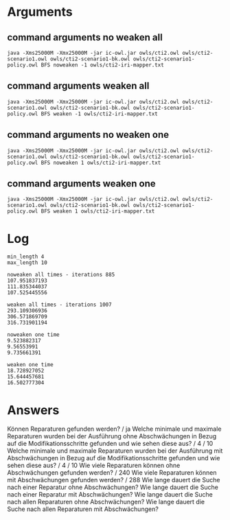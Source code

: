 # Arguments

## command arguments no weaken all

````
java -Xms25000M -Xmx25000M -jar ic-owl.jar owls/cti2.owl owls/cti2-scenario1.owl owls/cti2-scenario1-bk.owl owls/cti2-scenario1-policy.owl BFS noweaken -1 owls/cti2-iri-mapper.txt
````

## command arguments weaken all

````
java -Xms25000M -Xmx25000M -jar ic-owl.jar owls/cti2.owl owls/cti2-scenario1.owl owls/cti2-scenario1-bk.owl owls/cti2-scenario1-policy.owl BFS weaken -1 owls/cti2-iri-mapper.txt
````


## command arguments no weaken one

````
java -Xms25000M -Xmx25000M -jar ic-owl.jar owls/cti2.owl owls/cti2-scenario1.owl owls/cti2-scenario1-bk.owl owls/cti2-scenario1-policy.owl BFS noweaken 1 owls/cti2-iri-mapper.txt
````

## command arguments weaken one

````
java -Xms25000M -Xmx25000M -jar ic-owl.jar owls/cti2.owl owls/cti2-scenario1.owl owls/cti2-scenario1-bk.owl owls/cti2-scenario1-policy.owl BFS weaken 1 owls/cti2-iri-mapper.txt
````

# Log

````
min_length 4
max_length 10

noweaken all times - iterations 885
107.951837193
111.835344037
107.525445556

weaken all times - iterations 1007
293.109306936
306.571869709
316.731901194

noweaken one time
9.523882317
9.56553991
9.735661391

weaken one time
18.728927052
15.644457681
16.502777304
````

# Answers

Können Reparaturen gefunden werden? / ja
Welche minimale und maximale Reparaturen wurden bei der Ausführung ohne Abschwächungen in Bezug auf die Modifikationsschritte gefunden und wie sehen diese aus? / 4 / 10
Welche minimale und maximale Reparaturen wurden bei der Ausführung mit Abschwächungen in Bezug auf die Modifikationsschritte gefunden und wie sehen diese aus? / 4 / 10
Wie viele Reparaturen können ohne Abschwächungen gefunden werden? / 240
Wie viele Reparaturen können mit Abschwächungen gefunden werden? / 288
Wie lange dauert die Suche nach einer Reparatur ohne Abschwächungen?
Wie lange dauert die Suche nach einer Reparatur mit Abschwächungen?
Wie lange dauert die Suche nach allen Reparaturen ohne Abschwächungen?
Wie lange dauert die Suche nach allen Reparaturen mit Abschwächungen?
